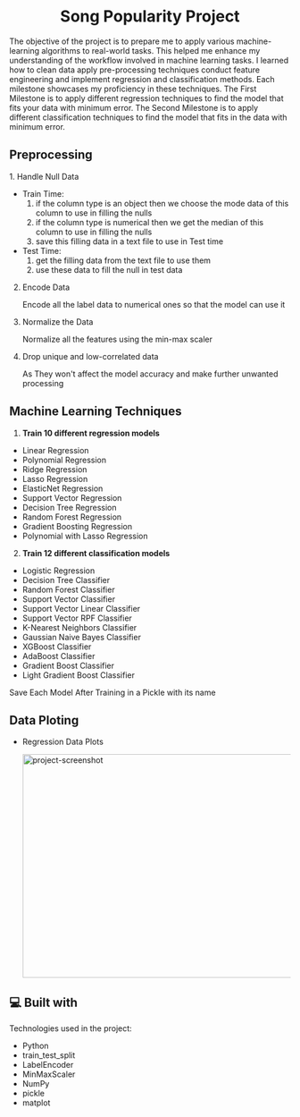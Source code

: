 <h1 align="center" id="title">Song Popularity Project</h1>

<p id="description">The objective of the project is to prepare me to apply various machine-learning algorithms to real-world tasks.
  This helped me enhance my understanding of the workflow involved in machine learning tasks. 
  I learned how to clean data apply pre-processing techniques conduct feature engineering and implement regression and classification methods.
  Each milestone showcases my proficiency in these techniques.
  The First Milestone is to apply different regression techniques to find the model that fits your data with minimum error. 
  The Second Milestone is to apply different classification techniques to find the model that fits in the data with minimum error.</p>


<h2>Preprocessing</h2>
1. Handle Null Data

  * Train Time:
    1. if the column type is an object then we choose the mode data of this column to use in filling the nulls
    2. if the column type is numerical then we get the median of this column to use in filling the nulls
    3. save this filling data in a text file to use in Test time
  * Test Time:
    1. get the filling data from the text file to use them
    2. use these data to fill the null in test data
2. Encode Data

    Encode all the label data to numerical ones so that the model can use it
3. Normalize the Data

    Normalize all the features using the min-max scaler 
4. Drop unique and low-correlated data

    As They won't affect the model accuracy and make further unwanted processing
  
<h2>Machine Learning Techniques</h2>

1. **Train 10 different regression models**
  - Linear Regression
  - Polynomial Regression
  - Ridge Regression
  - Lasso Regression
  - ElasticNet Regression
  - Support Vector Regression
  - Decision Tree Regression
  - Random Forest Regression
  - Gradient Boosting Regression
  - Polynomial with Lasso Regression
2. **Train 12 different classification models**
  - Logistic Regression
  - Decision Tree Classifier
  - Random Forest Classifier
  - Support Vector Classifier
  - Support Vector Linear Classifier
  - Support Vector RPF Classifier
  - K-Nearest Neighbors Classifier
  - Gaussian Naive Bayes Classifier
  - XGBoost Classifier
  - AdaBoost Classifier
  - Gradient Boost Classifier
  - Light Gradient Boost Classifier

 Save Each Model After Training in a Pickle with its name
 
<h2>Data Ploting</h2>

* Regression Data Plots

    <img src="https://github.com/Shehab611/Song-Popularity-Project/assets/77563526/31dff4db-331f-4588-81f8-a8f2cf52fe7d" alt="project-screenshot" width="600" height="400/">
 
<h2>💻 Built with</h2>

Technologies used in the project:

*   Python
*   train_test_split
*   LabelEncoder
*   MinMaxScaler
*   NumPy
*   pickle
*   matplot
